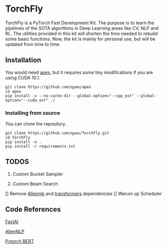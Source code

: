 # TorchFly

TorchFly is a PyTorch Fast Development Kit. The purpose is to learn the pipelines of the SOTA algorithms in Deep Learning areas like CV, NLP and RL. The utilities provided in this kit will shorten the time needed to rebuild some basic functions. Now, the kit is mainly for personal use, but will be updated from time to time. 

## Installation

You would need [apex](https://github.com/qywu/apex), but it requires some tiny modifications if you are using CUDA 10.1.
```
git clone https://github.com/qywu/apex
cd apex
pip install -v --no-cache-dir --global-option="--cpp_ext" --global-option="--cuda_ext" ./
```



<!-- has bug
### Installing via pip: (Not supported for now)
Installing is simple using `pip`.

```
pip install torchfly
```

-->
   
### Installing from source
You can clone the repository.
```
git clone https://github.com/qywu/TorchFly.git
cd TorchFly
pip install -e .
pip install -r requirements.txt
```



## TODOS
 
1. Custom Bucket Sampler

2. Custom Beam Search


[] Remove [Allennlp]() and [transformers]() dependencies
[] Warum up Scheduler
 

## Code References
 
[FastAI](https://github.com/fastai)
 
[AllenNLP](https://github.com/allenai/allennlp/)
 
[Pytorch BERT](https://github.com/huggingface/pytorch-pretrained-BERT)
